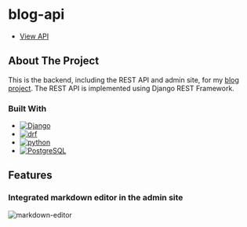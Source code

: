 # blog-api

- [View API](https://boonyong.serv00.net/api/)

<!-- ABOUT THE PROJECT -->

## About The Project

This is the backend, including the REST API and admin site, for my [blog project](https://github.com/boonyong6/ng-blog). The REST API is implemented using Django REST Framework.

### Built With

- [![Django][django]][django-url]
- [![drf][drf]][drf-url]
- [![python][python]][python-url]
- [![PostgreSQL][postgresql]][postgresql-url]

<!-- FEATURES -->

## Features

### Integrated markdown editor in the admin site

![markdown-editor](https://imgur.com/luJBmv9.png)

[django]: https://img.shields.io/badge/Django_5-092E20?style=for-the-badge&logo=django&logoColor=green
[django-url]: https://www.djangoproject.com/
[python]: https://img.shields.io/badge/python_3.13-3670A0?style=for-the-badge&logo=python&logoColor=ffdd54
[python-url]: https://www.python.org/
[postgresql]: https://img.shields.io/badge/postgresql-4169e1?style=for-the-badge&logo=postgresql&logoColor=white
[postgresql-url]: https://www.postgresql.org/
[drf]: https://img.shields.io/badge/django--rest--framework-3.15.2-blue?style=for-the-badge&labelColor=333333&logo=django&logoColor=white&color=blue
[drf-url]: https://www.django-rest-framework.org/
